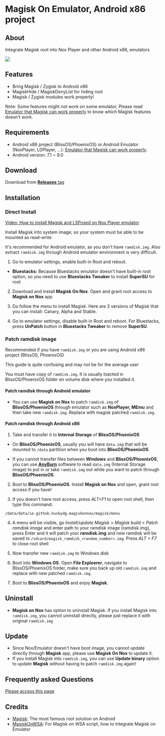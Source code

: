 # Magisk On Emulator, Android x86 project

## About
Integrate Magisk root into Nox Player and other Android x86, emulators

<img src="https://github.com/HuskyDG/MagiskOnNox/raw/main/Screenshot%20(3).png" />

## Features

- Bring Magisk / Zygisk to Android x86
- MagiskHide / MagiskDenyList for hiding root
- Magisk / Zygisk modules work properly!

Note: Some features might not work on some emulator, Please read [Emulator that Magisk can work properly](https://github.com/HuskyDG/MagiskOnNox/wiki/Emulator-that-Magisk-can-work-properly) to know which Magisk features doesn't work.

## Requirements
- Android x86 project (BlissOS/PhoenixOS) or Android Emulator (NoxPlayer, LDPlayer, ...): [Emulator that Magisk can work properly](https://github.com/HuskyDG/MagiskOnNox/wiki/Emulator-that-Magisk-can-work-properly).
- Android version: 7.1 ~ 9.0

## Download
Download from [**Releases** tag](https://github.com/HuskyDG/MagiskOnNox/releases/) 


## Installation

### Direct Install

[Video: How to install Magisk and LSPosed on Nox Player emulator]( https://youtu.be/ZtZQPfZjFuU)


Install Magisk into system image, so your system must be able to be mounted as read-write

It's recommended for Android emulator, as you don't have `ramdisk.img`. Also extract `ramdisk.img` through Android emulator environment is very difficult.


1. Go to emulator settings, enable built-in Root and reboot.
-    **Bluestacks:**
    Because Bluestacks emulator doesn't have built-in root option, so you need to use **Bluestacks Tweaker** to install **SuperSU** for root


2. Download and install **Magisk On Nox**. Open and grant root access to **Magisk on Nox** app
3. Do follow the menu to install Magisk. Here are 3 versions of Magisk that you can install: Canary, Alpha and Stable.

4. Go to emulator settings, disable built-in Root and reboot. For Bluestacks, press **UnPatch** button in **Bluestacks Tweaker** to remove **SuperSU**.


### Patch ramdisk image

Recommended if you have `ramdisk.img` or you are using Android x86 project (BlissOS, PhoenixOS)

This guide is quite confusing and may not be for the average user

You must have copy of `ramdisk.img`. It is usually loacted in BlissOS/PhoenixOS folder on volume disk where you installed it.

#### **Patch ramdisk through Android emulator**

-  You can use **Magisk on Nox** to patch `ramdisk.img` of **BlissOS/PhoenixOS** through emulator such as **NoxPlayer, MEmu** and then take new `ramdisk.img`. Replace with magisk patched `ramdisk.img`.

#### **Patch ramdisk through Android x86**

1. Take and transfer it to **Internal Storage** of **BlissOS/PhoenixOS**

-  On **BlissOS/PhoenixOS**, usually you will have `data.img` that will be mounted to `/data` partition when you boot into **BlissOS/PhoenixOS**. 
  
-  If you cannot transfer files between **Windows** and **BlissOS/PhoenixOS**, you can use **[AnyBurn](https://anyburn.com/download.php)** software to read `data.img` (Internal Storage image) to put in or take `ramdisk.img` out while you want to patch through **BlissOS/PhoenixOS**.

2. Boot to **BlissOS/PhoenixOS**. Install **Magisk on Nox** and open, grant root access if you have!

3. If you doesn't have root access, press *ALT+F1* to open root shell, then type this command:
```
/data/data/io.github.huskydg.magiskonnox/magisk/menu
```

4. A menu will be visible, go *Install/update Magisk* > *Magisk build* > *Patch ramdisk image* and enter path to your ramdisk image (ramdisk.img), press Enter and it will patch your **ramdisk.img** and new ramdisk will be saved to `/sdcard/magisk_ramdisk_<random_number>.img`. Press *ALT + F7* to close root shell

5. Now transfer new `ramdisk.img` to Windows disk

6. Boot into **Windows OS**. Open **File Exploerer**, navigate to BlissOS/PhoenixOS folder, make sure you back up old `ramdisk.img` and replace with new patched `ramdisk.img`.

7. Boot to **BlissOS/PhoenixOS** and enjoy **Magisk**.

## Uninstall

- **Magisk on Nox** has option to uninstall Magisk. If you install Magisk into `ramdisk.img`, you cannot uninstall directly, please just replace it with original `ramdisk.img`

## Update

- Since Nox/Emulator doesn't have boot image, you cannot update directly through **Magisk** app, please use **Magisk On Nox** to update it.
- If you install Magisk into `ramdisk.img`, you can use **Update binary** option to update **Magisk** without having to patch `ramdisk.img` again!


## Frequently asked Questions

[Please access this page](https://github.com/HuskyDG/MagiskOnNox/wiki)


## Credits
- [Magisk](https://github.com/topjohnwu/Magisk): The most famous root solution on Android
- [MagiskOnWSA](https://github.com/LSPosed/MagiskOnWSA): For Magisk on WSA script, how to integrate Magisk on Emulator
